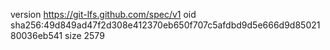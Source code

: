 version https://git-lfs.github.com/spec/v1
oid sha256:49d849ad47f2d308e412370eb650f707c5afdbd9d5e666d9d8502180036eb541
size 2579

